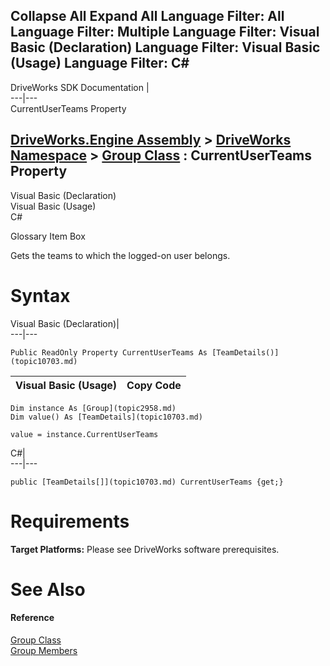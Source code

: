 Collapse All Expand All Language Filter: All  Language Filter: Multiple  Language Filter: Visual Basic (Declaration) Language Filter: Visual Basic (Usage) Language Filter: C#  
---  
DriveWorks SDK Documentation  |   
---|---  
CurrentUserTeams Property   
  
[DriveWorks.Engine Assembly](topic2156.md) > [DriveWorks Namespace](topic2159.md) > [Group Class](topic2958.md) : CurrentUserTeams Property  
---  
  
Visual Basic (Declaration)    
Visual Basic (Usage)    
C# 

Glossary Item Box

Gets the teams to which the logged-on user belongs. 

# Syntax

Visual Basic (Declaration)|   
---|---  
      
    
    Public ReadOnly Property CurrentUserTeams As [TeamDetails()](topic10703.md)  
  
Visual Basic (Usage)| Copy Code  
---|---  
      
    
    Dim instance As [Group](topic2958.md)
    Dim value() As [TeamDetails](topic10703.md)
     
    value = instance.CurrentUserTeams  
  
C#|   
---|---  
      
    
    public [TeamDetails[]](topic10703.md) CurrentUserTeams {get;}  
  
# Requirements

**Target Platforms:** Please see DriveWorks software prerequisites.

# See Also

#### Reference

[Group Class](topic2958.md)   
[Group Members](topic2959.md)


